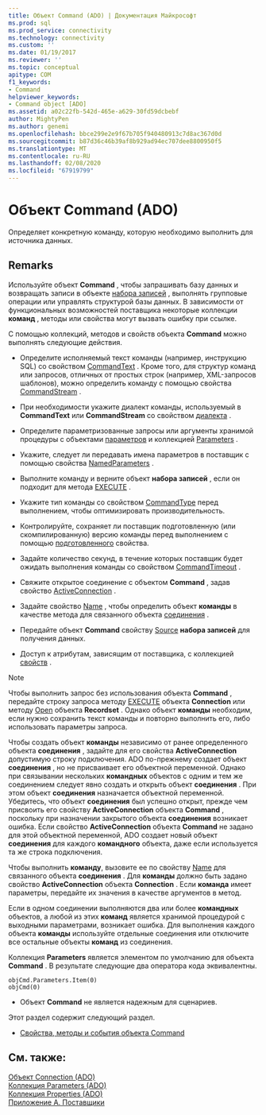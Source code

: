 ```yaml
---
title: Объект Command (ADO) | Документация Майкрософт
ms.prod: sql
ms.prod_service: connectivity
ms.technology: connectivity
ms.custom: ''
ms.date: 01/19/2017
ms.reviewer: ''
ms.topic: conceptual
apitype: COM
f1_keywords:
- Command
helpviewer_keywords:
- Command object [ADO]
ms.assetid: a02c22fb-542d-465e-a629-30fd59dcbebf
author: MightyPen
ms.author: genemi
ms.openlocfilehash: bbce299e2e9f67b705f940480913c7d8ac367d0d
ms.sourcegitcommit: b87d36c46b39af8b929ad94ec707dee8800950f5
ms.translationtype: MT
ms.contentlocale: ru-RU
ms.lasthandoff: 02/08/2020
ms.locfileid: "67919799"
---
```

# <a name="command-object-ado"></a>Объект Command (ADO)
Определяет конкретную команду, которую необходимо выполнить для источника данных.  
  
## <a name="remarks"></a>Remarks  
 Используйте объект **Command** , чтобы запрашивать базу данных и возвращать записи в объекте [набора записей](../../../ado/reference/ado-api/recordset-object-ado.md) , выполнять групповые операции или управлять структурой базы данных. В зависимости от функциональных возможностей поставщика некоторые коллекции **команд** , методы или свойства могут вызвать ошибку при ссылке.  
  
 С помощью коллекций, методов и свойств объекта **Command** можно выполнять следующие действия.  
  
-   Определите исполняемый текст команды (например, инструкцию SQL) со свойством [CommandText](../../../ado/reference/ado-api/commandtext-property-ado.md) . Кроме того, для структур команд или запросов, отличных от простых строк (например, XML-запросов шаблонов), можно определить команду с помощью свойства [CommandStream](../../../ado/reference/ado-api/commandstream-property-ado.md) .  
  
-   При необходимости укажите диалект команды, используемый в **CommandText** или **CommandStream** со свойством [диалекта](../../../ado/reference/ado-api/dialect-property.md) .  
  
-   Определите параметризованные запросы или аргументы хранимой процедуры с объектами [параметров](../../../ado/reference/ado-api/parameter-object.md) и коллекцией [Parameters](../../../ado/reference/ado-api/parameters-collection-ado.md) .  
  
-   Укажите, следует ли передавать имена параметров в поставщик с помощью свойства [NamedParameters](../../../ado/reference/ado-api/namedparameters-property-ado.md) .  
  
-   Выполните команду и верните объект **набора записей** , если он подходит для метода [EXECUTE](../../../ado/reference/ado-api/execute-method-ado-command.md) .  
  
-   Укажите тип команды со свойством [CommandType](../../../ado/reference/ado-api/commandtype-property-ado.md) перед выполнением, чтобы оптимизировать производительность.  
  
-   Контролируйте, сохраняет ли поставщик подготовленную (или скомпилированную) версию команды перед выполнением с помощью [подготовленного](../../../ado/reference/ado-api/prepared-property-ado.md) свойства.  
  
-   Задайте количество секунд, в течение которых поставщик будет ожидать выполнения команды со свойством [CommandTimeout](../../../ado/reference/ado-api/commandtimeout-property-ado.md) .  
  
-   Свяжите открытое соединение с объектом **Command** , задав свойство [ActiveConnection](../../../ado/reference/ado-api/activeconnection-property-ado.md) .  
  
-   Задайте свойство [Name](../../../ado/reference/ado-api/name-property-ado.md) , чтобы определить объект **команды** в качестве метода для связанного объекта [соединения](../../../ado/reference/ado-api/connection-object-ado.md) .  
  
-   Передайте объект **Command** свойству [Source](../../../ado/reference/ado-api/source-property-ado-recordset.md) **набора записей** для получения данных.  
  
-   Доступ к атрибутам, зависящим от поставщика, с коллекцией [свойств](../../../ado/reference/ado-api/properties-collection-ado.md) .  
  
> [!NOTE]
>  Чтобы выполнить запрос без использования объекта **Command** , передайте строку запроса методу [EXECUTE](../../../ado/reference/ado-api/execute-method-ado-connection.md) объекта **Connection** или методу [Open](../../../ado/reference/ado-api/open-method-ado-recordset.md) объекта **Recordset** . Однако объект **команды** необходим, если нужно сохранить текст команды и повторно выполнить его, либо использовать параметры запроса.  
  
 Чтобы создать объект **команды** независимо от ранее определенного объекта **соединения** , задайте для его свойства **ActiveConnection** допустимую строку подключения. ADO по-прежнему создает объект **соединения** , но не присваивает его объектной переменной. Однако при связывании нескольких **командных** объектов с одним и тем же соединением следует явно создать и открыть объект **соединения** . При этом объект **соединения** назначается объектной переменной. Убедитесь, что объект **соединения** был успешно открыт, прежде чем присвоить его свойству **ActiveConnection** объекта **Command** , поскольку при назначении закрытого объекта **соединения** возникает ошибка. Если свойство **ActiveConnection** объекта **Command** не задано для этой объектной переменной, ADO создает новый объект **соединения** для каждого **командного** объекта, даже если используется та же строка подключения.  
  
 Чтобы выполнить **команду**, вызовите ее по свойству [Name](../../../ado/reference/ado-api/name-property-ado.md) для связанного объекта **соединения** . Для **команды** должно быть задано свойство **ActiveConnection** объекта **Connection** . Если **команда** имеет параметры, передайте их значения в качестве аргументов в метод.  
  
 Если в одном соединении выполняются два или более **командных** объектов, а любой из этих **команд** является хранимой процедурой с выходными параметрами, возникает ошибка. Для выполнения каждого объекта **команды** используйте отдельные соединения или отключите все остальные объекты **команд** из соединения.  
  
 Коллекция **Parameters** является элементом по умолчанию для объекта **Command** . В результате следующие два оператора кода эквивалентны.  
  
```  
objCmd.Parameters.Item(0)  
objCmd(0)  
```  
  
-   Объект **Command** не является надежным для сценариев.  
  
 Этот раздел содержит следующий раздел.  
  
-   [Свойства, методы и события объекта Command](../../../ado/reference/ado-api/command-object-properties-methods-and-events.md)  
  
## <a name="see-also"></a>См. также:  
 [Объект Connection (ADO)](../../../ado/reference/ado-api/connection-object-ado.md)   
 [Коллекция Parameters (ADO)](../../../ado/reference/ado-api/parameters-collection-ado.md)   
 [Коллекция Properties (ADO)](../../../ado/reference/ado-api/properties-collection-ado.md)   
 [Приложение А. Поставщики](../../../ado/guide/appendixes/appendix-a-providers.md)
